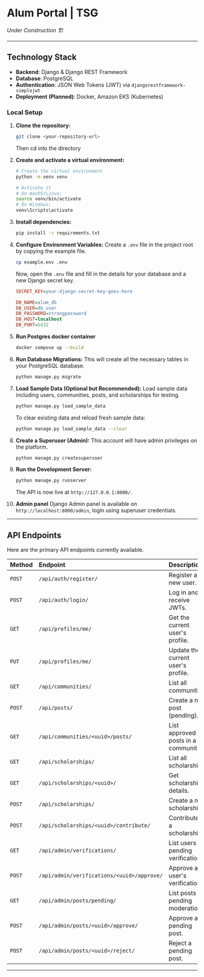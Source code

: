 # Alum Portal | TSG

_*Under Construction 🏗️*_

---

## Technology Stack

- **Backend**: Django & Django REST Framework
- **Database**: PostgreSQL
- **Authentication**: JSON Web Tokens (JWT) via `djangorestframework-simplejwt`
- **Deployment (Planned)**: Docker, Amazon EKS (Kubernetes)

### Local Setup

1.  **Clone the repository:**

    ```bash
    git clone <your-repository-url>
    ```

    Then cd into the directory

2.  **Create and activate a virtual environment:**

    ```bash
    # Create the virtual environment
    python -m venv venv

    # Activate it
    # On macOS/Linux:
    source venv/bin/activate
    # On Windows:
    venv\Scripts\activate
    ```

3.  **Install dependencies:**

    ```bash
    pip install -r requirements.txt
    ```

4.  **Configure Environment Variables:**
    Create a `.env` file in the project root by copying the example file.

    ```bash
    cp example.env .env
    ```

    Now, open the `.env` file and fill in the details for your database and a new Django secret key.

    ```ini
    SECRET_KEY=your-django-secret-key-goes-here

    DB_NAME=alum_db
    DB_USER=db_user
    DB_PASSWORD=strongpassword
    DB_HOST=localhost
    DB_PORT=5432
    ```

5.  **Run Postgres docker container**

    ```bash
    docker compose up --build
    ```

6.  **Run Database Migrations:**
    This will create all the necessary tables in your PostgreSQL database.

    ```bash
    python manage.py migrate
    ```

7.  **Load Sample Data (Optional but Recommended):**
    Load sample data including users, communities, posts, and scholarships for testing.

    ```bash
    python manage.py load_sample_data
    ```

    To clear existing data and reload fresh sample data:

    ```bash
    python manage.py load_sample_data --clear
    ```

8.  **Create a Superuser (Admin):**
    This account will have admin privileges on the platform.

    ```bash
    python manage.py createsuperuser
    ```

9.  **Run the Development Server:**

    ```bash
    python manage.py runserver
    ```

    The API is now live at `http://127.0.0.1:8000/`.

10. **Admin panel**
    Django Admin panel is available on `http://localhost:8000/admin`, login using superuser credentials.

---

## API Endpoints

Here are the primary API endpoints currently available.

| Method | Endpoint                                   | Description                         | Authorization        |
| :----- | :----------------------------------------- | :---------------------------------- | :------------------- |
| `POST` | `/api/auth/register/`                      | Register a new user.                | Public               |
| `POST` | `/api/auth/login/`                         | Log in and receive JWTs.            | Public               |
| `GET`  | `/api/profiles/me/`                        | Get the current user's profile.     | User (Authenticated) |
| `PUT`  | `/api/profiles/me/`                        | Update the current user's profile.  | User (Authenticated) |
| `GET`  | `/api/communities/`                        | List all communities.               | User (Authenticated) |
| `POST` | `/api/posts/`                              | Create a new post (pending).        | User (Authenticated) |
| `GET`  | `/api/communities/<uuid>/posts/`           | List approved posts in a community. | User (Authenticated) |
| `GET`  | `/api/scholarships/`                       | List all scholarships.              | User (Authenticated) |
| `GET`  | `/api/scholarships/<uuid>/`                | Get scholarship details.            | User (Authenticated) |
| `POST` | `/api/scholarships/`                       | Create a new scholarship.           | User (Authenticated) |
| `POST` | `/api/scholarships/<uuid>/contribute/`     | Contribute to a scholarship.        | User (Authenticated) |
| `GET`  | `/api/admin/verifications/`                | List users pending verification.    | Admin                |
| `POST` | `/api/admin/verifications/<uuid>/approve/` | Approve a user's verification.      | Admin                |
| `GET`  | `/api/admin/posts/pending/`                | List posts pending moderation.      | Admin                |
| `POST` | `/api/admin/posts/<uuid>/approve/`         | Approve a pending post.             | Admin                |
| `POST` | `/api/admin/posts/<uuid>/reject/`          | Reject a pending post.              | Admin                |

---
